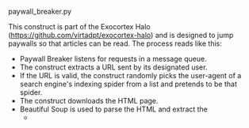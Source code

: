 paywall_breaker.py

This construct is part of the Exocortex Halo (https://github.com/virtadpt/exocortex-halo) and is designed to jump paywalls so that articles can be read.  The process reads like this:

* Paywall Breaker listens for requests in a message queue.
* The construct extracts a URL sent by its designated user.
* If the URL is valid, the construct randomly picks the user-agent of a search engine's indexing spider from a list and pretends to be that spider.
* The construct downloads the HTML page.
* Beautiful Soup is used to parse the HTML and extract the
    * <title>
    * <head>
    * <body>
* The construct pings an instance of Etherpad-Lite and allocates a new pad.
* The extracted text is copied into the new pad and saved.
* The construct then e-mails its user with a link to the new pad (or an error message).

Requirements above and beyond what Python usually packages:

* Requests
* Beautiful Soup v4
    * It is preferable that you install the version native to your distribution of Linux, but if need be you can install it with pip).
* Python Etherpad-Lite (https://github.com/Changaco/python-etherpad_lite)
* Validators (https://validators.readthedocs.org/en/latest/)
    * Used to validate the correctness of URLs.
* A running copy of Etherpad-Lite that it can securely contact.

Commands from the user look like this:

```
Paywall Breaker, get https://www.example.com/paywalled_article.html
```


